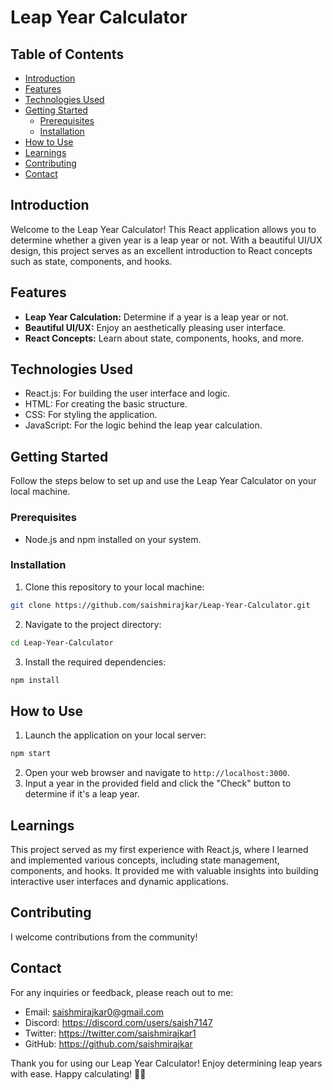 # Leap Year Calculator


## Table of Contents

- [Introduction](#introduction)
- [Features](#features)
- [Technologies Used](#technologies-used)
- [Getting Started](#getting-started)
  - [Prerequisites](#prerequisites)
  - [Installation](#installation)
- [How to Use](#how-to-use)
- [Learnings](#learnings)
- [Contributing](#contributing)
- [Contact](#contact)

## Introduction

Welcome to the Leap Year Calculator! This React application allows you to determine whether a given year is a leap year or not. With a beautiful UI/UX design, this project serves as an excellent introduction to React concepts such as state, components, and hooks.

## Features

- **Leap Year Calculation:** Determine if a year is a leap year or not.
- **Beautiful UI/UX:** Enjoy an aesthetically pleasing user interface.
- **React Concepts:** Learn about state, components, hooks, and more.

## Technologies Used

- React.js: For building the user interface and logic.
- HTML: For creating the basic structure.
- CSS: For styling the application.
- JavaScript: For the logic behind the leap year calculation.

## Getting Started

Follow the steps below to set up and use the Leap Year Calculator on your local machine.

### Prerequisites

- Node.js and npm installed on your system.

### Installation

1. Clone this repository to your local machine:

```bash
git clone https://github.com/saishmirajkar/Leap-Year-Calculator.git
```

2. Navigate to the project directory:

```bash
cd Leap-Year-Calculator
```

3. Install the required dependencies:

```bash
npm install
```

## How to Use

1. Launch the application on your local server:

```bash
npm start
```

2. Open your web browser and navigate to `http://localhost:3000`.
3. Input a year in the provided field and click the "Check" button to determine if it's a leap year.

## Learnings

This project served as my first experience with React.js, where I learned and implemented various concepts, including state management, components, and hooks. It provided me with valuable insights into building interactive user interfaces and dynamic applications.

## Contributing

I welcome contributions from the community! 

## Contact

For any inquiries or feedback, please reach out to me:

- Email: saishmirajkar0@gmail.com
- Discord: https://discord.com/users/saish7147 
- Twitter: https://twitter.com/saishmirajkar1
- GitHub: https://github.com/saishmirajkar

Thank you for using our Leap Year Calculator! Enjoy determining leap years with ease. Happy calculating! 📅🚀
